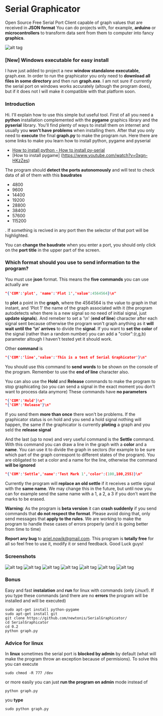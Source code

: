 # Serial Graphicator
Open Source Free Serial Port Client capable of graph values that are received in **JSON format**
You can do projects with, for example, **arduino** or **microcontrollers** to transform data sent from them to computer into fancy **graphics**.

![alt tag](1456029137.92.png)


### [New] Windows executable for easy install ###

I have just added to project a new **window standalone executable**, graph.exe. In order to run the graphicator you only need to **download all files in some directory** and then run **graph.exe**. I am not sure if currently the serial port on windows works accurately (altough the program does), but if it does not I will make it compatible with that platform soon.


### Introduction ###

Hi. I'll explain how to use this simple but useful tool. First of all you need a **python** installation complemented with the **pygame** graphics library and the **pyserial** library. You'll find plenty of ways to install them on internet and usually you **won't have problems** when installing them. After that you only need to **execute** the final **graph.py** to make the program run. Here there are some links to make you learn how to install python, pygame and pyserial

+ [How to install python - How to install py-serial](https://learn.adafruit.com/arduino-lesson-17-email-sending-movement-detector/installing-python-and-pyserial)
+ [How to install pygame] (https://www.youtube.com/watch?v=0xgn-HKzZes) 

The program should **detect the ports autonomously** and will test to check data of all of them with this **baudrates**
+ 4800
+ 9600
+ 14400
+ 19200
+ 28800
+ 38400
+ 57600
+ 115200

. If something is recived in any port then the selector of that port will be highlighted. 

You can **change the baudrate** when you enter a port, you should only click on the **port title** in the upper part of the screen.


### Which format should you use to send information to the program? ###
You must use **json** format. This means the **five commands** you can use actually are
``` json
"{'COM':'plot', 'name':'Plot 1','value':4564564}\n"
```
to **plot** a point in the **graph**, where the 4564564 is the value to graph in that instant, and 'Plot 1' the name of the graph associated with it (the program autodetects when there is a new signal so no need of initial signal, just **update signals**). And remeber to set a '\n' (**end of line**) character after each signal sent because otherwise the program won't graph anything as it **will wait until the '\n' arrives** to divide the **signal**. If you want to **set the color** of the signal (rather than a random number) you can add a "color":(r,g,b) parameter altough I haven't tested yet it should work.

Other **command** is 
``` json
"{'COM':'line','value':'This is a test of Serial Graphicator'}\n"
```
You should use this command to **send words** to be shown on the console of the program. Remember to use the **end of line** character also.

You can also use the **Hold** and **Release** commands to make the program to stop graphicating (so you can send a signal in the exact moment you don't want to process data anymore) These commands have **no parameters**
``` json
"{'COM':'Hold'}\n"
"{'COM':'Release'}\n"
```
If you send them **more than once** there won't be problems. If the graphicator status is on hold and you send a hold signal nothing will happen, the same if the graphicator is currently **ploting** a graph and you seld the **release signal**

And the last (up to now) and very useful command is the **Settle** command. With this command you can draw a line in the graph with a **color** and a **name**. You can use it to divide the graph in sectors (for example to be sure which part of the graph correspont to different states of the program). You are obligated to set a color and a name for the line, otherwise the command **will be ignored**

``` json 
"{'COM':'Settle','name':'Test Mark 1','color':(100,100,255)}\n"
```
Currently the program will **replace an old settle** if it receives a settle signal with the **same name**. We may change this in the future, but until now you can for example send the same name with a 1, a 2, a 3 if you don't want the marks to be erased.


**Warning**: As the program is **beta version** it can **crash suddenly** if you send commands that **do not respect the format**. Please avoid doing that, only send messages that **apply to the rules**. We are working to make the program to handle these cases of errors properly (and it is going better from time to time)


**Report any bug** to ariel.nowik@gmail.com. This program is **totally free** for all so feel free to use it, modify it or send feedback. Good Luck guys!


### Screenshots ###
![alt tag](1456028622.43.png)
![alt tag](1456028628.79.png)
![alt tag](1456028631.55.png)
![alt tag](1456028638.35.png)
![alt tag](1456028641.77.png)
![alt tag](1456028649.37.png)
![alt tag](1456028654.02.png)




### Bonus ###

Easy and fast **instalation** and **run** for linux with commands (only *Linux*!). If you type these commands (and there are no **errors** the program will be installed and will be executed)

```
sudo apt-get install python-pygame
sudo apt-get install git
git clone https://github.com/newtonis/SerialGraphicator/
cd SerialGraphicator
cd 0.2
python graph.py
```

### Advice for linux ###

In **linux** sometimes the serial port is **blocked by admin** by default (what will make the program throw an exception because of permisions). To solve this you can execute
```
sudo chmod -R 777 /dev
```

or more easily you can just **run the program on admin** mode
instead of
```
python graph.py
```
you **type**
```
sudo python graph.py
```
